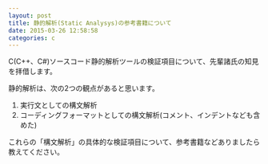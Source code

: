 ```yaml
---
layout: post
title: 静的解析(Static Analysys)の参考書籍について
date: 2015-03-26 12:58:58
categories: c
---
```

<!-- {% raw %} -->
<p>C(C++、C#)ソースコード静的解析ツールの検証項目について、先輩諸氏の知見を拝借します。</p>

<p>静的解析は、次の2つの観点があると思います。</p>

<ol>
<li>実行文としての構文解析</li>
<li>コーディングフォーマットとしての構文解析(コメント、インデントなども含めた)</li>
</ol>

<p>これらの「構文解析」の具体的な検証項目について、参考書籍などありましたら教えてください。</p>
<!-- {% endraw %} -->

